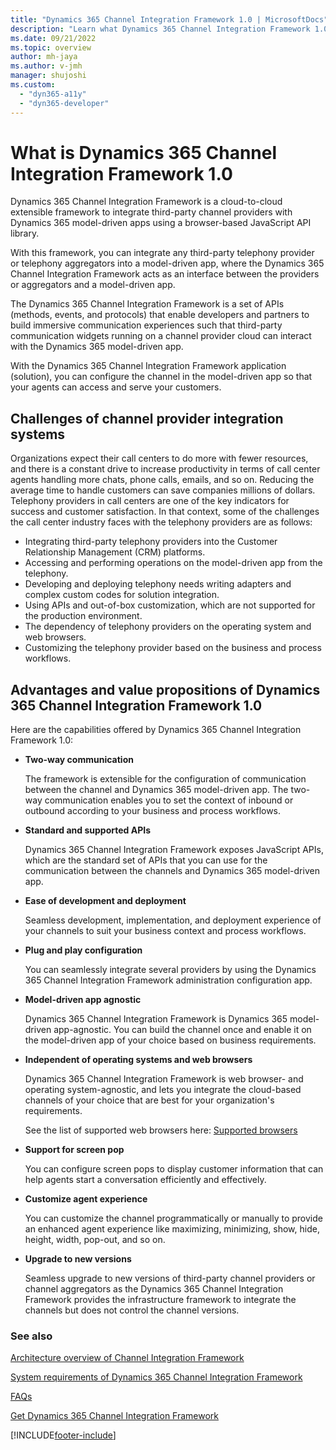 ```yaml
---
title: "Dynamics 365 Channel Integration Framework 1.0 | MicrosoftDocs"
description: "Learn what Dynamics 365 Channel Integration Framework 1.0 is and how to get started using it."
ms.date: 09/21/2022
ms.topic: overview
author: mh-jaya
ms.author: v-jmh
manager: shujoshi
ms.custom: 
  - "dyn365-a11y"
  - "dyn365-developer"
---
```


# What is Dynamics 365 Channel Integration Framework 1.0

Dynamics 365 Channel Integration Framework is a cloud-to-cloud extensible framework to integrate third-party channel providers with Dynamics 365 model-driven apps using a browser-based JavaScript API library.

With this framework, you can integrate any third-party telephony provider or telephony aggregators into a model-driven app, where the Dynamics 365 Channel Integration Framework acts as an interface between the providers or aggregators and a model-driven app.

The Dynamics 365 Channel Integration Framework is a set of APIs (methods, events, and protocols) that enable developers and partners to build immersive communication experiences such that third-party communication widgets running on a channel provider cloud can interact with the Dynamics 365 model-driven app. 

With the Dynamics 365 Channel Integration Framework application (solution), you can configure the channel in the model-driven app so that your agents can access and serve your customers.

## Challenges of channel provider integration systems

Organizations expect their call centers to do more with fewer resources, and there is a constant drive to increase productivity in terms of call center agents handling more chats, phone calls, emails, and so on. Reducing the average time to handle customers can save companies millions of dollars. Telephony providers in call centers are one of the key indicators for success and customer satisfaction. In that context, some of the challenges the call center industry faces with the telephony providers are as follows:

  - Integrating third-party telephony providers into the Customer Relationship Management (CRM) platforms.
  - Accessing and performing operations on the model-driven app from the telephony.
  - Developing and deploying telephony needs writing adapters and complex custom codes for solution integration.
  - Using APIs and out-of-box customization, which are not supported for the production environment.
  - The dependency of telephony providers on the operating system and web browsers.
  - Customizing the telephony provider based on the business and process workflows.

## Advantages and value propositions of Dynamics 365 Channel Integration Framework 1.0

Here are the capabilities offered by Dynamics 365 Channel Integration Framework 1.0:

- **Two-way communication**

  The framework is extensible for the configuration of communication between the channel and Dynamics 365 model-driven app. The two-way communication enables you to set the context of inbound or outbound according to your business and process workflows.

- **Standard and supported APIs**

  Dynamics 365 Channel Integration Framework exposes JavaScript APIs, which are the standard set of APIs that you can use for the communication between the channels and Dynamics 365 model-driven app.

- **Ease of development and deployment**

  Seamless development, implementation, and deployment experience of your channels to suit your business context and process workflows.

- **Plug and play configuration**

  You can seamlessly integrate several providers by using the Dynamics 365 Channel Integration Framework administration configuration app.

- **Model-driven app agnostic**

  Dynamics 365 Channel Integration Framework is Dynamics 365 model-driven app-agnostic. You can build the channel once and enable it on the model-driven app of your choice based on business requirements.

- **Independent of operating systems and web browsers**

  Dynamics 365 Channel Integration Framework is web browser- and operating system-agnostic, and lets you integrate the cloud-based channels of your choice that are best for your organization's requirements.

  See the list of supported web browsers here: [Supported browsers](system-requirements-channel-integration-framework.md#supported-browsers)

- **Support for screen pop**

  You can configure screen pops to display customer information that can help agents start a conversation efficiently and effectively.

- **Customize agent experience**

  You can customize the channel programmatically or manually to provide an enhanced agent experience like maximizing, minimizing, show, hide, height, width, pop-out, and so on.

- **Upgrade to new versions**

  Seamless upgrade to new versions of third-party channel providers or channel aggregators as the Dynamics 365 Channel Integration Framework provides the infrastructure framework to integrate the channels but does not control the channel versions.

### See also

[Architecture overview of Channel Integration Framework](architecture-overview-channel-integration-framework.md)

[System requirements of Dynamics 365 Channel Integration Framework](system-requirements-channel-integration-framework.md)

[FAQs](faq-channel-integration-framework.md)

[Get Dynamics 365 Channel Integration Framework](get-channel-integration-framework.md)


[!INCLUDE[footer-include](../../includes/footer-banner.md)]
